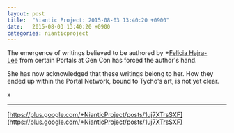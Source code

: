 ```yaml
---
layout: post
title:  "Niantic Project: 2015-08-03 13:40:20 +0900"
date:   2015-08-03 13:40:20 +0900
categories: nianticproject
---
```

The emergence of writings believed to be authored by +[Felicia Hajra-Lee](https://plus.google.com/118344555717370644832 "") from certain Portals at Gen Con has forced the author's hand.

She has now acknowledged that these writings belong to her. How they ended up within the Portal Network, bound to Tycho's art, is not yet clear.

x
- - -
[https://plus.google.com/+NianticProject/posts/1uj7XTrsSXF](https://plus.google.com/+NianticProject/posts/1uj7XTrsSXF)
